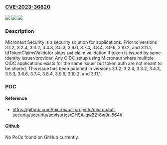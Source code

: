 ### [CVE-2023-36820](https://cve.mitre.org/cgi-bin/cvename.cgi?name=CVE-2023-36820)
![](https://img.shields.io/static/v1?label=Product&message=micronaut-security&color=blue)
![](https://img.shields.io/static/v1?label=Version&message=%3D%20%3E%3D%203.11.0%2C%20%3C%203.11.1%20&color=brighgreen)
![](https://img.shields.io/static/v1?label=Vulnerability&message=CWE-284%3A%20Improper%20Access%20Control&color=brighgreen)

### Description

Micronaut Security is a security solution for applications. Prior to versions 3.1.2, 3.2.4, 3.3.2, 3.4.3, 3.5.3, 3.6.6, 3.7.4, 3.8.4, 3.9.6, 3.10.2, and 3.11.1, IdTokenClaimsValidator skips `aud` claim validation if token is issued by same identity issuer/provider. Any OIDC setup using Micronaut where multiple OIDC applications exists for the same issuer but token auth are not meant to be shared. This issue has been patched in versions 3.1.2, 3.2.4, 3.3.2, 3.4.3, 3.5.3, 3.6.6, 3.7.4, 3.8.4, 3.9.6, 3.10.2, and 3.11.1.

### POC

#### Reference
- https://github.com/micronaut-projects/micronaut-security/security/advisories/GHSA-qw22-8w9r-864h

#### Github
No PoCs found on GitHub currently.

